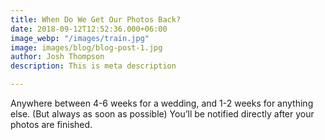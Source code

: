 ```yaml
---
title: When Do We Get Our Photos Back?
date: 2018-09-12T12:52:36.000+06:00
image_webp: "/images/train.jpg"
image: images/blog/blog-post-1.jpg
author: Josh Thompson
description: This is meta description

---
```

Anywhere between 4-6 weeks for a wedding, and 1-2 weeks for anything else. (But always as soon as possible) You’ll be notified directly after your photos are finished.